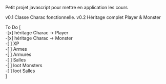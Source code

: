Petit projet javascript pour mettre en application les cours

v0.1
    Classe Charac fonctionnelle.
v0.2
    Héritage complet
    Player & Monster

To Do
    [   
       -[x] héritage Charac -> Player  
       -[x] héritage Charac -> Monster  
       -[ ] XP  
       -[ ] Armes  
       -[ ] Armures  
       -[ ] Salles  
       -[ ] loot Monsters  
       -[ ] loot Salles  
    ]